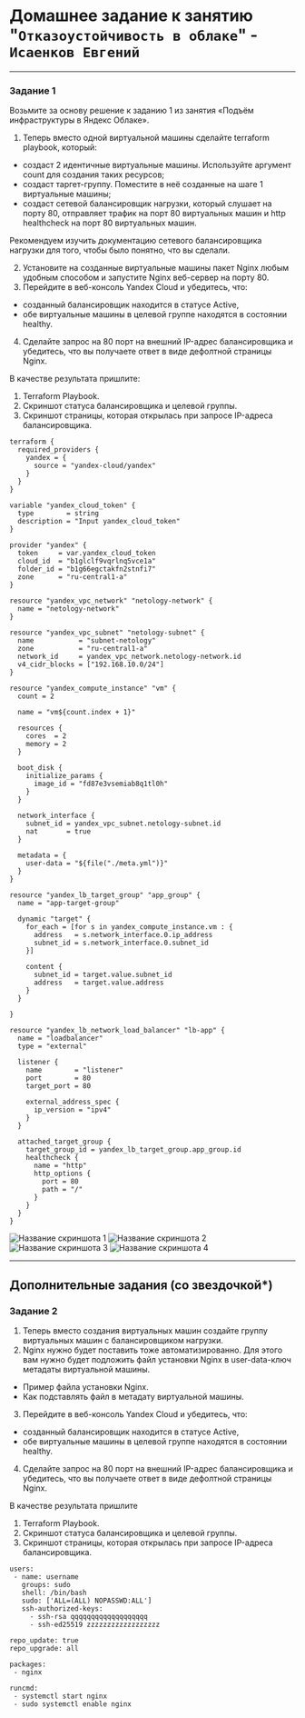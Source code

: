 # Домашнее задание к занятию "`Отказоустойчивость в облаке`" - `Исаенков Евгений`

---

### Задание 1

Возьмите за основу решение к заданию 1 из занятия «Подъём инфраструктуры в Яндекс Облаке».

1. Теперь вместо одной виртуальной машины сделайте terraform playbook, который:
- создаст 2 идентичные виртуальные машины. Используйте аргумент count для создания таких ресурсов;
- создаст таргет-группу. Поместите в неё созданные на шаге 1 виртуальные машины;
- создаст сетевой балансировщик нагрузки, который слушает на порту 80, отправляет трафик на порт 80 виртуальных машин и http healthcheck на порт 80 виртуальных машин.

Рекомендуем изучить документацию сетевого балансировщика нагрузки для того, чтобы было понятно, что вы сделали.

2. Установите на созданные виртуальные машины пакет Nginx любым удобным способом и запустите Nginx веб-сервер на порту 80.
3. Перейдите в веб-консоль Yandex Cloud и убедитесь, что:
- созданный балансировщик находится в статусе Active,
- обе виртуальные машины в целевой группе находятся в состоянии healthy.
4. Сделайте запрос на 80 порт на внешний IP-адрес балансировщика и убедитесь, что вы получаете ответ в виде дефолтной страницы Nginx.

В качестве результата пришлите:
1. Terraform Playbook.
2. Скриншот статуса балансировщика и целевой группы.
3. Скриншот страницы, которая открылась при запросе IP-адреса балансировщика.


```hcl
terraform {
  required_providers {
    yandex = {
      source = "yandex-cloud/yandex"
    }
  }
}

variable "yandex_cloud_token" {
  type        = string
  description = "Input yandex_cloud_token"
}

provider "yandex" {
  token     = var.yandex_cloud_token
  cloud_id  = "b1glclf9vqrlnq5vce1a"
  folder_id = "b1g66egctakfn2stnfi7"
  zone      = "ru-central1-a"
}

resource "yandex_vpc_network" "netology-network" {
  name = "netology-network"
}

resource "yandex_vpc_subnet" "netology-subnet" {
  name           = "subnet-netology"
  zone           = "ru-central1-a"
  network_id     = yandex_vpc_network.netology-network.id
  v4_cidr_blocks = ["192.168.10.0/24"]
}

resource "yandex_compute_instance" "vm" {
  count = 2

  name = "vm${count.index + 1}"

  resources {
    cores  = 2
    memory = 2
  }

  boot_disk {
    initialize_params {
      image_id = "fd87e3vsemiab8q1tl0h"
    }
  }

  network_interface {
    subnet_id = yandex_vpc_subnet.netology-subnet.id
    nat       = true
  }

  metadata = {
    user-data = "${file("./meta.yml")}"
  }
}

resource "yandex_lb_target_group" "app_group" {
  name = "app-target-group"

  dynamic "target" {
    for_each = [for s in yandex_compute_instance.vm : {
      address   = s.network_interface.0.ip_address
      subnet_id = s.network_interface.0.subnet_id
    }]

    content {
      subnet_id = target.value.subnet_id
      address   = target.value.address
    }
  }

}

resource "yandex_lb_network_load_balancer" "lb-app" {
  name = "loadbalancer"
  type = "external"

  listener {
    name        = "listener"
    port        = 80
    target_port = 80

    external_address_spec {
      ip_version = "ipv4"
    }
  }

  attached_target_group {
    target_group_id = yandex_lb_target_group.app_group.id
    healthcheck {
      name = "http"
      http_options {
        port = 80
        path = "/"
      }
    }
  }
}
```

![Название скриншота 1](https://github.com/Udjin79/netology_hw/blob/main/img/sflt26_hw4_1.png?raw=true)
![Название скриншота 2](https://github.com/Udjin79/netology_hw/blob/main/img/sflt26_hw4_2.png?raw=true)
![Название скриншота 3](https://github.com/Udjin79/netology_hw/blob/main/img/sflt26_hw4_3.png?raw=true)
![Название скриншота 4](https://github.com/Udjin79/netology_hw/blob/main/img/sflt26_hw4_4.png?raw=true)

---
## Дополнительные задания (со звездочкой*)

### Задание 2

1. Теперь вместо создания виртуальных машин создайте группу виртуальных машин с балансировщиком нагрузки.
2. Nginx нужно будет поставить тоже автоматизированно. Для этого вам нужно будет подложить файл установки Nginx в user-data-ключ метадаты виртуальной машины.
- Пример файла установки Nginx.
- Как подставлять файл в метадату виртуальной машины.
3. Перейдите в веб-консоль Yandex Cloud и убедитесь, что:
- созданный балансировщик находится в статусе Active,
- обе виртуальные машины в целевой группе находятся в состоянии healthy.
4. Сделайте запрос на 80 порт на внешний IP-адрес балансировщика и убедитесь, что вы получаете ответ в виде дефолтной страницы Nginx.

В качестве результата пришлите
1. Terraform Playbook.
2. Скриншот статуса балансировщика и целевой группы.
3. Скриншот страницы, которая открылась при запросе IP-адреса балансировщика.


```#cloud-config
users:
 - name: username
   groups: sudo
   shell: /bin/bash
   sudo: ['ALL=(ALL) NOPASSWD:ALL']
   ssh-authorized-keys:
     - ssh-rsa qqqqqqqqqqqqqqqqqqq
     - ssh-ed25519 zzzzzzzzzzzzzzzzzz

repo_update: true
repo_upgrade: all

packages:
 - nginx

runcmd:
 - systemctl start nginx
 - sudo systemctl enable nginx
 ```